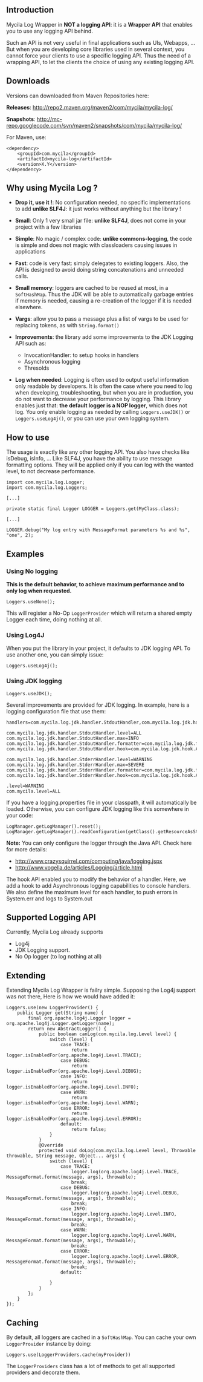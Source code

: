 ## Introduction ##

Mycila Log Wrapper in **NOT a logging API**: it is a **Wrapper API** that enables you to use any logging API behind.

Such an API is not very useful in final applications such as UIs, Webapps, ... But when you are developing core libraries used in several context, you cannot force your clients to use a specific logging API. Thus the need of a wrapping API, to let the clients the choice of using any existing logging API.

## Downloads ##

Versions can downloaded from Maven Repositories here:

**Releases**: http://repo2.maven.org/maven2/com/mycila/mycila-log/

**Snapshots**: http://mc-repo.googlecode.com/svn/maven2/snapshots/com/mycila/mycila-log/

For Maven, use:

```
<dependency>
    <groupId>com.mycila</groupId>
    <artifactId>mycila-log</artifactId>
    <version>X.Y</version>
</dependency>
```

## Why using Mycila Log ? ##

  * **Drop it, use it !**: No configuration needed, no specific implementations to add **unlike SLF4J**: it just works without anything but the library !

  * **Small**: Only 1 very small jar file: **unlike SLF4J**, does not come in your project with a few libraries

  * **Simple**: No magic / complex code: **unlike commons-logging**, the code is simple and does not magic with classloaders causing issues in applications

  * **Fast**: code is very fast: simply delegates to existing loggers. Also, the API is designed to avoid doing string concatenations and unneeded calls.

  * **Small memory**: loggers are cached to be reused at most, in a `SoftHashMap`. Thus the JDK will be able to automatically garbage entries if memory is needed, causing a re-creation of the logger if it is needed elsewhere.

  * **Vargs**: allow you to pass a message plus a list of vargs to be used for replacing tokens, as with `String.format()`

  * **Improvements**: the library add some improvements to the JDK Logging API such as:
    * InvocationHandler: to setup hooks in handlers
    * Asynchronous logging
    * Thresolds

  * **Log when needed**: Logging is often used to output useful information only readable by developers. It is often the case where you need to log when developing, troubleshooting, but when you are in production, you do not want to decrease your performance by logging. This library enables just that: **the default logger is a NOP logger**, which does not log. You only enable logging as needed by calling `Loggers.useJDK()` or `Loggers.useLog4j()`, or you can use your own logging system.

## How to use ##

The usage is exactly like any other logging API. You also have checks like isDebug, isInfo, ... Like SLF4J, you have the ability to use message formatting options. They will be applied only if you can log with the wanted level, to not decrease performance.

```
import com.mycila.log.Logger;
import com.mycila.log.Loggers;

[...]

private static final Logger LOGGER = Loggers.get(MyClass.class);

[...]

LOGGER.debug("My log entry with MessageFormat parameters %s and %s", "one", 2);
```

## Examples ##

### Using No logging ###

**This is the default behavior, to achieve maximum performance and to only log when requested.**

```
Loggers.useNone();
```

This will register a No-Op `LoggerProvider` which will return a shared empty Logger each time, doing nothing at all.

### Using Log4J ###

When you put the library in your project, it defaults to JDK logging API. To use another one, you can simply issue:

```
Loggers.useLog4j();
```

### Using JDK logging ###

```
Loggers.useJDK();
```

Several improvements are provided for JDK logging. In example, here is a logging configuration file that use them:

```
handlers=com.mycila.log.jdk.handler.StdoutHandler,com.mycila.log.jdk.handler.StderrHandler

com.mycila.log.jdk.handler.StdoutHandler.level=ALL
com.mycila.log.jdk.handler.StdoutHandler.max=INFO
com.mycila.log.jdk.handler.StdoutHandler.formatter=com.mycila.log.jdk.format.ClassFormatter
com.mycila.log.jdk.handler.StdoutHandler.hook=com.mycila.log.jdk.hook.AsyncInvocationHandler

com.mycila.log.jdk.handler.StderrHandler.level=WARNING
com.mycila.log.jdk.handler.StderrHandler.max=SEVERE
com.mycila.log.jdk.handler.StderrHandler.formatter=com.mycila.log.jdk.format.ClassFormatter
com.mycila.log.jdk.handler.StderrHandler.hook=com.mycila.log.jdk.hook.AsyncInvocationHandler

.level=WARNING
com.mycila.level=ALL
```

If you have a logging.properties file in your classpath, it will automatically be loaded. Otherwise, you can configure JDK logging like this somewhere in your code:

```
LogManager.getLogManager().reset();
LogManager.getLogManager().readConfiguration(getClass().getResourceAsStream("/mylogging.properties"));
```

**Note:** You can only configure the logger through the Java API. Check here for more details:

  * http://www.crazysquirrel.com/computing/java/logging.jspx
  * http://www.vogella.de/articles/Logging/article.html

The hook API enabled you to modify the behavior of a handler. Here, we add a hook to add Asynchronous logging capabilities to console handlers. We also define the maximum level for each handler, to push errors in System.err and logs to System.out

## Supported Logging API ##

Currently, Mycila Log already supports

  * Log4j
  * JDK Logging support.
  * No Op logger (to log nothing at all)

## Extending ##

Extending Mycila Log Wrapper is failry simple. Supposing the Log4j support was not there, Here is how we would have added it:

```
Loggers.use(new LoggerProvider() {
    public Logger get(String name) {
        final org.apache.log4j.Logger logger = org.apache.log4j.Logger.getLogger(name);
        return new AbstractLogger() {
            public boolean canLog(com.mycila.log.Level level) {
                switch (level) {
                    case TRACE:
                        return logger.isEnabledFor(org.apache.log4j.Level.TRACE);
                    case DEBUG:
                        return logger.isEnabledFor(org.apache.log4j.Level.DEBUG);
                    case INFO:
                        return logger.isEnabledFor(org.apache.log4j.Level.INFO);
                    case WARN:
                        return logger.isEnabledFor(org.apache.log4j.Level.WARN);
                    case ERROR:
                        return logger.isEnabledFor(org.apache.log4j.Level.ERROR);
                    default:
                        return false;
                }
            }
            @Override
            protected void doLog(com.mycila.log.Level level, Throwable throwable, String message, Object... args) {
                switch (level) {
                    case TRACE:
                        logger.log(org.apache.log4j.Level.TRACE, MessageFormat.format(message, args), throwable);
                        break;
                    case DEBUG:
                        logger.log(org.apache.log4j.Level.DEBUG, MessageFormat.format(message, args), throwable);
                        break;
                    case INFO:
                        logger.log(org.apache.log4j.Level.INFO, MessageFormat.format(message, args), throwable);
                        break;
                    case WARN:
                        logger.log(org.apache.log4j.Level.WARN, MessageFormat.format(message, args), throwable);
                        break;
                    case ERROR:
                        logger.log(org.apache.log4j.Level.ERROR, MessageFormat.format(message, args), throwable);
                        break;
                    default:

                }
            }
        };
    }
});
```

## Caching ##

By default, all loggers are cached in a `SoftHashMap`. You can cache your own `LoggerProvider` instance by doing:

`Loggers.use(LoggerProviders.cache(myProvider))`

The `LoggerProviders` class has a lot of methods to get all supported providers and decorate them.